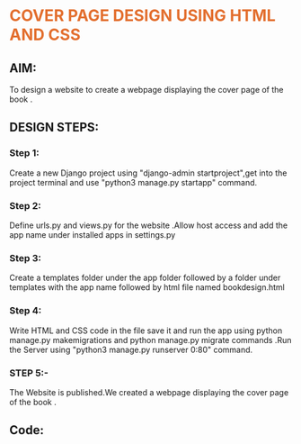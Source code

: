 # COVER PAGE DESIGN USING HTML AND CSS
## AIM:
To design a website to create a webpage displaying the cover page of the book .

## DESIGN STEPS:
### Step 1:
Create a new Django project using "django-admin startproject",get into the project terminal and use "python3 manage.py startapp" command.

### Step 2:
Define urls.py and views.py for the website .Allow host access and add the app name under installed apps in settings.py

### Step 3:
Create a templates folder under the app folder followed by a folder under templates with the app name followed by html file named bookdesign.html

### Step 4:
Write HTML and CSS code in the file save it and run the app using python manage.py makemigrations and python manage.py migrate commands .Run the Server using "python3 manage.py runserver 0:80" command.

### STEP 5:-
The Website is published.We created a webpage displaying the cover page of the book .

## Code:

<!DOCTYPE html>
<html>
    <head>
        <title>BOOK COVER</title>
        <style>
        h1{
            color:#e36f2f;
        }
         .bookpage{
             width: 450px;
             height: 750px;

             margin-left : auto ;
             margin-right : auto ;
             padding: 20px ;
             background-image : url('/static/images/edited.jpg');
             background-size: cover;
             background-repeat: no-repeat;
         }
         .toptext {
             color:rgb(236, 207, 186);
             padding-left : 5px;
             font-size :14px;
             font-family : Arial, Helvetica, sans-serif;
         }
         .tophr{
             color: azure;
             width:180px;
         }
         hr{
             color:bisque;
         }
         .booktitle{
             font-family: Arial, Helvetica, sans-serif;
             padding: 10px 10px 10px 10px;
             display: flex;
             align-items: center;
             justify-content: center;
             margin-right: 10px;
             margin-left: 10px;
             font-size: 30px;
         }
         .author{
             color:white;
             font-family: Arial, Helvetica, sans-serif;
             display: inline;
              font-size: 24px;
              
             
         }
         .sub-text {
             color:white;
             font-family: Arial, Helvetica, sans-serif;
              display: flex;
             margin-right: 10px;
             margin-left: 10px;
             font-size: 20px;
              }
  
         .footer {
  
              padding-top: 10px;
              padding-bottom: 90px;
            }
        .image {
              color:white;
              font-family: Arial, Helvetica, sans-serif;
              font-size: 22px;
              margin-right: 20px;
            }
         .bottomhr { 
              color:#f8ede7;
              width: 450px;
              height:20px;

            }
        img {
            width: 190px;
             height: 190px;
             margin-right: 50px;
             vertical-align: bottom;
            }
         .edition {
             color:#e36f2f;
             font-family: Arial, Helvetica, sans-serif;
             font-size: 22px;
            line-height: 20px;
            }
        </style>
    </head>
    <body>
        <div class="bookpage">
            <div class="toptext">BEST SELLER</div>
            <div class="tophr"><hr></div>
     

        <div class="booktitle">
            <h1>SHINGEKI NO KYOJIN</h1>
        </div>

        <h3 class="sub-text">THE DAY ..</h3>
        <h3 class="sub-text">WHEN HUMANITY RECEIVED... </h3>
        <h3 class="sub-text">A GRIM REMAINDER ...</h3>

        <div class ="footer">
            <h2 class="edition">THIRD EDITION&nbsp;&nbsp;&nbsp;&nbsp;&nbsp;&nbsp; <img src="/static/images/isayama.jfif"  alt="author img"></h2>
            <div class="bottomhr"><hr></div>
            <div class="author"><h3>HAJIME ISAYAMA&nbsp;&nbsp;&nbsp;&nbsp;&nbsp;&nbsp;&nbsp;&nbsp;&nbsp;&nbsp;&nbsp;&nbsp;&nbsp;&nbsp;packt></h3></div>
        </div>
       </div>
    </body>
</html>
![Screenshot (26)](https://user-images.githubusercontent.com/119288183/213932530-c46e9b37-3dd2-48ad-8e9e-194bcd89a6c4.png)


## Output:
### Book Cover :
![Screenshot (26)](https://user-images.githubusercontent.com/119288183/213932530-c46e9b37-3dd2-48ad-8e9e-194bcd89a6c4.png)



## Result:
Successfully designed a website to display the cover page of the book .
